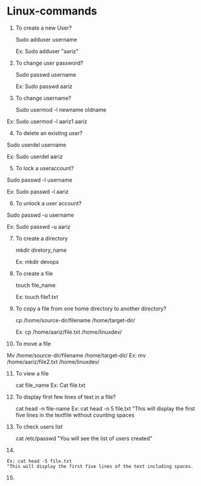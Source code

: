 # Linux-commands
1.	To create a new User?

  	 Sudo adduser username
  	
     Ex: Sudo adduser "aariz"
  	
2. 	To change user password?

     Sudo passwd username

     Ex: Sudo passwd aariz
   	
3.	To change username?

    Sudo usermod -l newname oldname

   Ex: Sudo usermod -l aariz1 aariz
   
4. 	To delete an existing user?

  Sudo userdel username

  Ex: Sudo userdel aariz
  
5. 	To lock a useraccount?

  Sudo passwd -l username

  Ex: Sudo passwd -l aariz
  
6. 	To unlock a user account?	

  Sudo passwd -u username

  Ex: Sudo passwd -u aariz

7. To create a directory

   mkdir diretory_name

   Ex: mkdir devops

8. To create a file

   touch file_name

   Ex: touch file1.txt

9. To copy a file from one home directory to another directory?

   cp /home/source-dir/filename /home/target-dir/

   Ex: cp /home/aariz/file.txt /home/linuxdev/

10. To move a file

   Mv /home/source-dir/filename /home/target-dir/
   Ex: mv /home/aariz/file2.txt /home/linuxdev/

11. To view a file

    cat file_name
    Ex: Cat file.txt

12. To display first few lines of text in a file?

    cat head -n file-name
    Ex: cat head -n 5 file.txt
    "This will display the first five lines in the textfile without counting spaces

13. To check users list

    cat /etc/passwd
    "You will see the list of users created"

14.

    Ex: cat head -5 file.txt
    "This will display the first five lines of the text including spaces.

15. 


